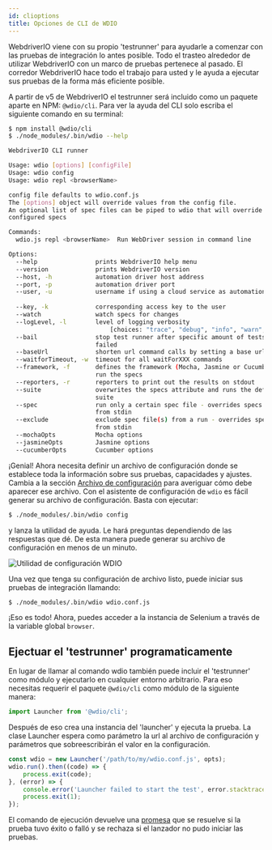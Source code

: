 ```yaml
---
id: clioptions
title: Opciones de CLI de WDIO
---
```


WebdriverIO viene con su propio 'testrunner' para ayudarle a comenzar con las pruebas de integración lo antes posible. Todo el trasteo alrededor de utilizar WebdriverIO con un marco de pruebas pertenece al pasado. El corredor WebdriverIO hace todo el trabajo para usted y le ayuda a ejecutar sus pruebas de la forma más eficiente posible.

A partir de v5 de WebdriverIO el testrunner será incluido como un paquete aparte en NPM: `@wdio/cli`. Para ver la ayuda del CLI solo escriba el siguiente comando en su terminal:

```sh
$ npm install @wdio/cli
$ ./node_modules/.bin/wdio --help

WebdriverIO CLI runner

Usage: wdio [options] [configFile]
Usage: wdio config
Usage: wdio repl <browserName>

config file defaults to wdio.conf.js
The [options] object will override values from the config file.
An optional list of spec files can be piped to wdio that will override
configured specs

Commands:
  wdio.js repl <browserName>  Run WebDriver session in command line

Options:
  --help                prints WebdriverIO help menu                   [boolean]
  --version             prints WebdriverIO version                     [boolean]
  --host, -h            automation driver host address                  [string]
  --port, -p            automation driver port                          [number]
  --user, -u            username if using a cloud service as automation backend
                                                                        [string]
  --key, -k             corresponding access key to the user            [string]
  --watch               watch specs for changes                        [boolean]
  --logLevel, -l        level of logging verbosity
                            [choices: "trace", "debug", "info", "warn", "error"]
  --bail                stop test runner after specific amount of tests have
                        failed                                          [number]
  --baseUrl             shorten url command calls by setting a base url [string]
  --waitforTimeout, -w  timeout for all waitForXXX commands             [number]
  --framework, -f       defines the framework (Mocha, Jasmine or Cucumber) to
                        run the specs                                   [string]
  --reporters, -r       reporters to print out the results on stdout     [array]
  --suite               overwrites the specs attribute and runs the defined
                        suite                                            [array]
  --spec                run only a certain spec file - overrides specs piped
                        from stdin                                       [array]
  --exclude             exclude spec file(s) from a run - overrides specs piped
                        from stdin                                       [array]
  --mochaOpts           Mocha options
  --jasmineOpts         Jasmine options
  --cucumberOpts        Cucumber options
```

¡Genial! Ahora necesita definir un archivo de configuración donde se establece toda la información sobre sus pruebas, capacidades y ajustes. Cambia a la sección [Archivo de configuración](ConfigurationFile.md) para averiguar cómo debe aparecer ese archivo. Con el asistente de configuración de `wdio` es fácil generar su archivo de configuración. Basta con ejecutar:

```sh
$ ./node_modules/.bin/wdio config
```

y lanza la utilidad de ayuda. Le hará preguntas dependiendo de las respuestas que dé. De esta manera puede generar su archivo de configuración en menos de un minuto.

![Utilidad de configuración WDIO](/img/config-utility.gif)

Una vez que tenga su configuración de archivo listo, puede iniciar sus pruebas de integración llamando:

```sh
$ ./node_modules/.bin/wdio wdio.conf.js
```

¡Eso es todo! Ahora, puedes acceder a la instancia de Selenium a través de la variable global `browser`.

## Ejectuar el 'testrunner' programaticamente

En lugar de llamar al comando wdio también puede incluir el 'testrunner' como módulo y ejecutarlo en cualquier entorno arbitrario. Para eso necesitas requerir el paquete `@wdio/cli` como módulo de la siguiente manera:

```js
import Launcher from '@wdio/cli';
```

Después de eso crea una instancia del 'launcher' y ejecuta la prueba. La clase Launcher espera como parámetro la url al archivo de configuración y parámetros que sobreescribirán el valor en la configuración.

```js
const wdio = new Launcher('/path/to/my/wdio.conf.js', opts);
wdio.run().then((code) => {
    process.exit(code);
}, (error) => {
    console.error('Launcher failed to start the test', error.stacktrace);
    process.exit(1);
});
```

El comando de ejecución devuelve una [promesa](https://developer.mozilla.org/es/docs/Web/JavaScript/Reference/Global_Objects/Promise) que se resuelve si la prueba tuvo éxito o falló y se rechaza si el lanzador no pudo iniciar las pruebas.